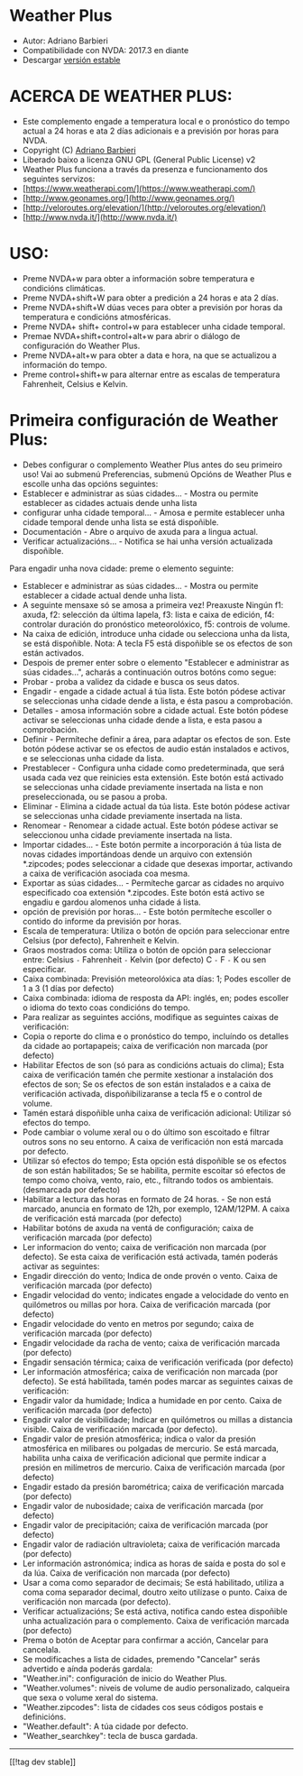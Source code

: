 # Weather Plus #

* Autor: Adriano Barbieri
* Compatibilidade con NVDA: 2017.3 en diante
* Descargar [versión estable][1]

# ACERCA DE WEATHER PLUS: #

* Este complemento engade a temperatura local e o pronóstico do tempo actual
  a 24 horas e ata 2 días adicionais e a previsión por horas para NVDA.
* Copyright (C) [Adriano Barbieri](mailto:adrianobarb@yahoo.it)
* Liberado baixo a licenza GNU GPL (General Public License) v2
* Weather Plus funciona a través da presenza e funcionamento dos seguintes
  servizos:
* [https://www.weatherapi.com/](https://www.weatherapi.com/)
* [http://www.geonames.org/](http://www.geonames.org/)
* [http://veloroutes.org/elevation/](http://veloroutes.org/elevation/)
* [http://www.nvda.it/](http://www.nvda.it/)

# USO: #

* Preme NVDA+w para obter a información sobre temperatura e condicións
  climáticas.
* Preme NVDA+shift+W para obter a predición a 24 horas e ata 2 días.
* Preme NVDA+shift+W dúas veces para obter a previsión por horas da
  temperatura e condicións atmosféricas.
* Preme NVDA+ shift+ control+w para establecer unha cidade temporal.
* Premae NVDA+shift+control+alt+w para abrir o diálogo de configuración do
  Weather Plus.
* Preme NVDA+alt+w para obter a data e hora, na que se actualizou a
  información do tempo.
* Preme control+shift+w para alternar entre as escalas de temperatura
  Fahrenheit, Celsius e Kelvin.

# Primeira configuración de Weather Plus: #

* Debes configurar o complemento Weather Plus antes do seu primeiro uso! Vai ao submenú Preferencias, submenú Opcións de Weather Plus e escolle unha das opcións seguintes:
 * Establecer e administrar as súas cidades... - Mostra ou permite establecer as cidades actuais dende unha lista
 * configurar unha cidade temporal... - Amosa e permite establecer unha cidade temporal dende unha lista se está dispoñible.
 * Documentación - Abre o arquivo de axuda para a lingua actual.
 * Verificar actualizacións... - Notifica se hai unha versión actualizada dispoñible.

Para engadir unha nova cidade: preme o elemento seguinte:

* Establecer e administrar as súas cidades... - Mostra ou permite establecer
  a cidade actual dende unha lista.
* A seguinte mensaxe só se amosa a primeira vez! Preaxuste Ningún f1: axuda,
  f2: selección da última lapela, f3: lista e caixa de edición, f4:
  controlar duración do pronóstico meteorolóxico, f5: controis de volume.
* Na caixa de edición, introduce unha cidade ou selecciona unha da lista, se
  está dispoñible. Nota: A tecla F5 está dispoñible se os efectos de son
  están activados.
* Despois de premer enter sobre o elemento "Establecer e administrar as súas
  cidades...", acharás a continuación outros botóns como segue:
* Probar - proba a validez da cidade e busca os seus datos.
* Engadir - engade a cidade actual á túa lista. Este botón pódese activar se
  seleccionas unha cidade dende a lista, e ésta pasou a comprobación.
* Detalles - amosa información sobre a cidade actual. Este botón pódese
  activar se seleccionas unha cidade dende a lista, e esta pasou a
  comprobación.
* Definir - Permíteche definir a área, para adaptar os efectos de son. Este
  botón pódese activar se os efectos de audio están instalados e activos, e
  se seleccionas unha cidade da lista.
* Prestablecer - Configura unha cidade como predeterminada, que será usada
  cada vez que reinicies esta extensión. Este botón está activado se
  seleccionas unha cidade previamente insertada na lista e non
  preseleccionada, ou se pasou a proba.
* Eliminar - Elimina a cidade actual da túa lista. Este botón pódese activar
  se seleccionas unha cidade previamente insertada na lista.
* Renomear - Renomear a cidade actual. Este botón pódese activar se
  seleccionou unha cidade previamente insertada na lista.
* Importar cidades... - Este botón permite a incorporación á túa lista de
  novas cidades importándoas dende un arquivo con extensión *.zipcodes;
  podes seleccionar a cidade que desexas importar, activando a caixa de
  verificación asociada coa mesma.
* Exportar as súas cidades... - Permíteche garcar as cidades no arquivo
  especificado coa extensión *.zipcodes. Este botón está activo se engadiu e
  gardou alomenos unha cidade á lista.
* opción de previsión por horas... - Este botón permíteche escoller o
  contido do informe da previsión por horas.
* Escala de temperatura: Utiliza o botón de opción para seleccionar entre
  Celsius (por defecto), Fahrenheit e Kelvin.
* Graos mostrados coma: Utiliza o botón de opción para seleccionar entre:
  Celsius `-` Fahrenheit `-` Kelvin (por defecto) C `-` F `-` K ou sen
  especificar.
* Caixa combinada: Previsión meteorolóxica ata días: 1; Podes escoller de 1
  a 3 (1 días por defecto)
* Caixa combinada: idioma de resposta da API: inglés, en; podes escoller o
  idioma do texto coas condicións do tempo.
* Para realizar as seguintes accións, modifique as seguintes caixas de
  verificación:
* Copia o reporte do clima e o pronóstico do tempo, incluíndo os detalles da
  cidade ao portapapeis; caixa de verificación non marcada (por defecto)
* Habilitar Efectos de son (só para as condicións actuais do clima); Esta
  caixa de verificación tamén che permite xestionar a instalación dos
  efectos de son; Se os efectos de son están instalados e a caixa de
  verificación activada, dispoñibilizaranse a tecla f5 e o control de
  volume.
* Tamén estará dispoñible unha caixa de verificación adicional: Utilizar só
  efectos do tempo.
* Pode cambiar o volume xeral ou o do último son escoitado e filtrar outros
  sons no seu entorno. A caixa de verificación non está marcada por defecto.
* Utilizar só efectos do tempo; Esta opción está dispoñible se os efectos de
  son están habilitados; Se se habilita, permite escoitar só efectos de
  tempo como choiva, vento, raio, etc., filtrando todos os
  ambientais. (desmarcada por defecto)
* Habilitar a lectura das horas en formato de 24 horas. - Se non está
  marcado, anuncia en formato de 12h, por exemplo, 12AM/12PM. A caixa de
  verificación está marcada (por defecto)
* Habilitar botóns de axuda na ventá de configuración; caixa de verificación
  marcada (por defecto)
* Ler informacion do vento; caixa de verificación non marcada (por
  defecto). Se esta caixa de verificación está activada, tamén poderás
  activar as seguintes:
* Engadir dirección do vento; Indica de onde provén o vento. Caixa de
  verificación marcada (por defecto)
* Engadir velocidad do vento; indicates engade a velocidade do vento en
  quilómetros ou millas por hora. Caixa de verificación marcada (por
  defecto)
* Engadir velocidade do vento en metros por segundo; caixa de verificación
  marcada (por defecto)
* Engadir velocidade da racha de vento; caixa de verificación marcada (por
  defecto)
* Engadir sensación térmica; caixa de verificación verificada (por defecto)
* Ler información atmosférica; caixa de verificación non marcada (por
  defecto). Se está habilitada, tamén podes marcar as seguintes caixas de
  verificación:
* Engadir valor da humidade; Indica a humidade en por cento. Caixa de
  verificación marcada (por defecto)
* Engadir valor de visibilidade; Indicar en quilómetros ou millas a
  distancia visible. Caixa de verificación marcada (por defecto).
* Engadir valor de presión atmosférica; indica o valor da presión
  atmosférica en milibares ou polgadas de mercurio. Se está marcada,
  habilita unha caixa de verificación adicional que permite indicar a
  presión en milímetros de mercurio. Caixa de verificación marcada (por
  defecto)
* Engadir estado da presión barométrica; caixa de verificación marcada (por
  defecto)
* Engadir valor de nubosidade; caixa de verificación marcada (por defecto)
* Engadir valor de precipitación; caixa de verificación marcada (por
  defecto)
* Engadir valor de radiación ultravioleta; caixa de verificación marcada
  (por defecto)
* Ler información astronómica; indica as horas de saída e posta do sol e da
  lúa. Caixa de verificación non marcada (por defecto)
* Usar a coma como separador de decimais; Se está habilitado, utiliza a coma
  coma separador decimal, doutro xeito utilízase o punto. Caixa de
  verificación non marcada (por defecto).
* Verificar actualizacións; Se está activa, notifica cando estea dispoñible
  unha actualización para o complemento. Caixa de verificación marcada (por
  defecto)
* Prema o botón de Aceptar para confirmar a acción, Cancelar para cancelala.
* Se modificaches a lista de cidades, premendo "Cancelar" serás advertido e
  aínda poderás gardala:
* "Weather.ini": configuración de inicio do Weather Plus.
* "Weather.volumes": niveis de volume de audio personalizado, calqueira que
  sexa o volume xeral do sistema.
* "Weather.zipcodes": lista de cidades cos seus códigos postais e
  definicións.
* "Weather.default": A túa cidade por defecto.
* "Weather_searchkey": tecla de busca gardada.

--------------------------------------------------------------------------------

[[!tag dev stable]]

[1]: https://www.nvaccess.org/addonStore/legacy?file=wetp
